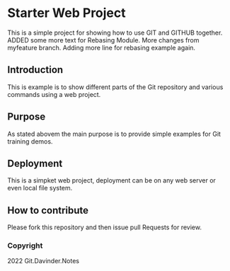 # Starter Web Project

This is a simple project for showing
how to use GIT and GITHUB together.
ADDED some more text for Rebasing Module.
More changes from myfeature branch.
Adding more line for rebasing example again.

## Introduction

This is example is to show different parts
of the Git repository and various commands
using a web project.

## Purpose

As stated abovem the main purpose is to
provide simple examples for Git training
demos.

## Deployment

This is a simpket web project, deployment
can be on any web server or even local file system.

## How to contribute

Please fork this repository  and then issue pull Requests for review.

### Copyright

2022 Git.Davinder.Notes